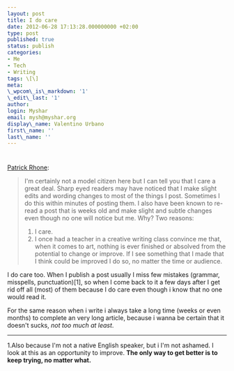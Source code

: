 ```yaml
---
layout: post
title: I do care
date: 2012-06-28 17:13:28.000000000 +02:00
type: post
published: true
status: publish
categories:
- Me
- Tech
- Writing
tags: \[\]
meta:
\_wpcom\_is\_markdown: '1'
\_edit\_last: '1'
author:
login: Myshar
email: mysh@myshar.org
display\_name: Valentino Urbano
first\_name: ''
last\_name: ''
---
```


# 

[Patrick Rhone][0]:

> I'm certainly not a model citizen here but I can tell you that I care a great deal. Sharp eyed readers may have noticed that I make slight edits and wording changes to most of the things I post. Sometimes I do this within minutes of posting them. I also have been known to re-read a post that is weeks old and make slight and subtle changes even though no one will notice but me. Why? Two reasons:
> 
> 1. I care.
> 2. I once had a teacher in a creative writing class convince me that, when it comes to art, nothing is ever finished or absolved from the potential to change or improve. If I see something that I made that I think could be improved I do so, no matter the time or audience.
> 

I do care too. When I publish a post usually I miss few mistakes (grammar, misspells, punctuation)\[1\], so when I come back to it a few days after I get rid off all (most) of them because I do care even though i know that no one would read it.

For the same reason when i write i always take a long time (weeks or even months) to complete an very long article, because i wanna be certain that it doesn't sucks, _not too much at least_.

---

1.Also because I'm not a native English speaker, but i I'm not ashamed. I look at this as an opportunity to improve. **The only way to get better is to keep trying, no matter what.**


[0]: http://minimalmac.com/post/663697093/steve-jobs-the-next-insanely-great-thing